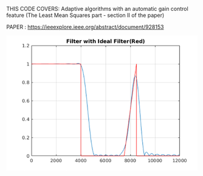 THIS CODE COVERS: Adaptive algorithms with an automatic gain control feature (The Least Mean Squares part - section II of the paper)

PAPER : https://ieeexplore.ieee.org/abstract/document/928153

<img src="https://github.com/spetca/Signal-Processing/blob/master/MATLAB/Eigenfilter%20Method%20(Least%20Squares)/imgs/img1.png?sanitize=true&raw=true" />


